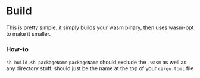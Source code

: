 # Build
This is pretty simple. it simply builds your wasm binary, then uses wasm-opt to make it smaller.

### How-to
```sh build.sh packageName``` 
`packageName` should exclude the ``.wasm`` as well as any directory stuff. should just be the name at the top of your `cargo.toml` file 